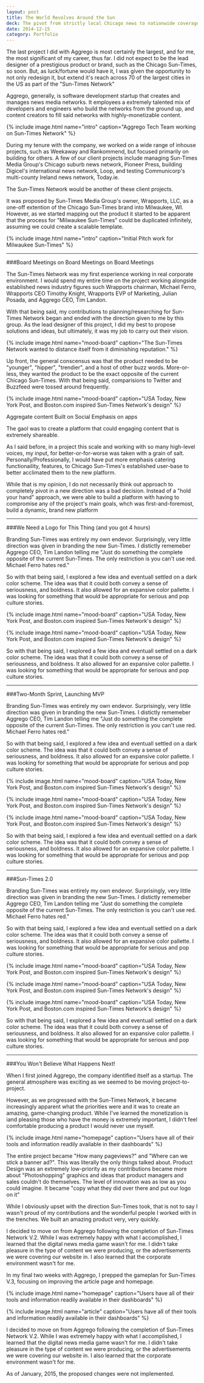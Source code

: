 ```yaml
---
layout: post
title: The World Revolves Around the Sun
deck: The pivot from strictly local Chicago news to nationwide coverage was finalized when Chicago Sun-Times's parent company sold the Chicago Suburban papers, Pioneer Press, to the Chicago Tribune late 2014.
date: 2014-12-15
category: Portfolio
---
```


The last project I did with Aggrego is most certainly the largest, and for me, the most significant of my career, thus far. I did not expect to be the lead designer of a prestigious product or brand, such as the Chicago Sun-Times, so soon. But, as luck/fortune would have it, I was given the opportunity to not only redesign it, but extend it's reach across 70 of the largest cities in the US as part of the "Sun-Times Network"

Aggrego, generally, is software development startup that creates and manages news media networks. It employees a extremely talented mix of developers and engineers who build the networks from the ground up, and content creators to fill said networks with highly-monetizable content. 

{% include image.html name="intro" caption="Aggrego Tech Team working on Sun-Times Network" %}

During my tenure with the company, we worked on a wide range of inhouse projects, such as Weekaway and Rankommend, but focused primarily on building for others. A few of our client projects include managing Sun-Times Media Group's Chicago suburb news network, Pioneer Press, building Digicel's international news network, Loop, and testing Communicorp's multi-county Ireland news network, Today.ie.

The Sun-Times Network would be another of these client projects.

It was proposed by Sun-Times Media Group's owner, Wrapports, LLC,  as a one-off extention of the Chicago Sun-Times brand into Milwaukee, WI. However, as we started mapping out the product it started to be apparent that the process for "Milwaukee Sun-Times" could be duplicated infinitely, assuming we could create a scalable template.

{% include image.html name="intro" caption="Initial Pitch work for Milwaukee Sun-Times" %}

---

###Board Meetings on Board Meetings on Board Meetings

The Sun-Times Network was my first experience working in real corporate environment. I would spend my entire time on the project working alongside established news industry figures such Wrapports chairman, Michael Ferro, Wrapports CEO Timothy Knight, Wrapports EVP of Marketing, Julian Posada, and Aggrego CEO, Tim Landon.

With that being said, my contributions to planning/researching for Sun-Times Network began and ended with the direction given to me by this group. As the lead designer of this project, I did my best to propose solutions and ideas, but ultimately, it was my job to carry out their vision.

{% include image.html name="mood-board" caption="The Sun-Times Network wanted to distance itself from it diminishing reputation." %}

Up front, the general conscensus was that the product needed to be "younger", "hipper", "trendier", and a host of other buzz words. More-or-less, they wanted the product to be the exact opposite of the current Chicago Sun-Times. With that being said, comparisions to Twitter and Buzzfeed were tossed around frequently.

{% include image.html name="mood-board" caption="USA Today, New York Post, and Boston.com inspired Sun-Times Network's design" %}

Aggregate content
Built on Social
Emphasis on apps

The gaol was to create a platform that could engaging content that is extremely shareable. 

As I said before, in a project this scale and working with so many high-level voices, my input, for better-or-for-worse was taken with a grain of salt. Personally/Professionally, I would have put more emphasis catering functionaility, features, to Chicago Sun-Times's established user-base to better acclimated them to the new platform.

While that is my opinion, I do not necessarily think out approach to completely pivot in a new direction was a bad decision. Instead of a "hold your hand" approach, we were able to build a platform with having to compromise any of the project's main goals, whch was first-and-foremost, build a dynamic, brand new platform

---

###We Need a Logo for This Thing (and you got 4 hours)

Branding Sun-Times was entirely my own endevor. Surprisingly, very little direction was given in branding the new Sun-Times. I distictly rememeber Aggrego CEO, Tim Landon telling me "Just do something the complete opposite of the current Sun-Times. The only restriction is you can't use red. Michael Ferro hates red."

So with that being said, I explored a few idea and eventuall settled on a dark color scheme. The idea was that it could both convey a sense of seriousness, and boldness. It also allowed for an expansive color pallette. I was looking for something that would be appropriate for serious and pop culture stories.

{% include image.html name="mood-board" caption="USA Today, New York Post, and Boston.com inspired Sun-Times Network's design" %}

{% include image.html name="mood-board" caption="USA Today, New York Post, and Boston.com inspired Sun-Times Network's design" %}

So with that being said, I explored a few idea and eventuall settled on a dark color scheme. The idea was that it could both convey a sense of seriousness, and boldness. It also allowed for an expansive color pallette. I was looking for something that would be appropriate for serious and pop culture stories.

---

###Two-Month Sprint, Launching MVP

Branding Sun-Times was entirely my own endevor. Surprisingly, very little direction was given in branding the new Sun-Times. I distictly rememeber Aggrego CEO, Tim Landon telling me "Just do something the complete opposite of the current Sun-Times. The only restriction is you can't use red. Michael Ferro hates red."

So with that being said, I explored a few idea and eventuall settled on a dark color scheme. The idea was that it could both convey a sense of seriousness, and boldness. It also allowed for an expansive color pallette. I was looking for something that would be appropriate for serious and pop culture stories.

{% include image.html name="mood-board" caption="USA Today, New York Post, and Boston.com inspired Sun-Times Network's design" %}

{% include image.html name="mood-board" caption="USA Today, New York Post, and Boston.com inspired Sun-Times Network's design" %}

{% include image.html name="mood-board" caption="USA Today, New York Post, and Boston.com inspired Sun-Times Network's design" %}

So with that being said, I explored a few idea and eventuall settled on a dark color scheme. The idea was that it could both convey a sense of seriousness, and boldness. It also allowed for an expansive color pallette. I was looking for something that would be appropriate for serious and pop culture stories.

---

###Sun-Times 2.0

Branding Sun-Times was entirely my own endevor. Surprisingly, very little direction was given in branding the new Sun-Times. I distictly rememeber Aggrego CEO, Tim Landon telling me "Just do something the complete opposite of the current Sun-Times. The only restriction is you can't use red. Michael Ferro hates red."

So with that being said, I explored a few idea and eventuall settled on a dark color scheme. The idea was that it could both convey a sense of seriousness, and boldness. It also allowed for an expansive color pallette. I was looking for something that would be appropriate for serious and pop culture stories.

{% include image.html name="mood-board" caption="USA Today, New York Post, and Boston.com inspired Sun-Times Network's design" %}

{% include image.html name="mood-board" caption="USA Today, New York Post, and Boston.com inspired Sun-Times Network's design" %}

{% include image.html name="mood-board" caption="USA Today, New York Post, and Boston.com inspired Sun-Times Network's design" %}

So with that being said, I explored a few idea and eventuall settled on a dark color scheme. The idea was that it could both convey a sense of seriousness, and boldness. It also allowed for an expansive color pallette. I was looking for something that would be appropriate for serious and pop culture stories.

---

###You Won't Believe What Happens Next!

When I first joined Aggrego, the company identified itself as a startup. The general atmosphere was exciting as we seemed to be moving project-to-project.

However, as we progressed with the Sun-Times Network, it became increasingly apparent what the priorities were and it was to create an amazing, game-changing product. While I've learned the monetization is iand pleasing those who have the money is extremely important, I didn't feel comfortable producing a product I would never use myself.

{% include image.html name="homepage" caption="Users have all of their tools and information readily available in their dashboards" %}   

The entire project became "How many pageviews?" and "Where can we stick a banner ad?". This was literally the only things talked about. Product Design was an extremely low-priority as my contributions became more about "Photoshopping" graphics and ideas that product managers and sales couldn't do themselves. The level of innovation was as low as you could imagine. It became "copy what they did over there and put our logo on it"

While I obviously upset with the direction Sun-Times took, that is not to say I wasn't proud of my contributions and the wonderful people I worked with in the trenches. We built an amazing product very, very quickly.

I decided to move on from Aggrego following the completion of Sun-Times Network V.2. While I was extremely happy with what I accomplished, I learned that the digital news media game wasn't for me. I didn't take pleasure in the type of content we were producing, or the advertisements we were covering our website in. I also learned that the corporate environment wasn't for me.

In my final two weeks with Aggrego, I prepped the gameplan for Sun-Times V.3, focusing on improving the article page and homepage.

{% include image.html name="homepage" caption="Users have all of their tools and information readily available in their dashboards" %}    

{% include image.html name="article" caption="Users have all of their tools and information readily available in their dashboards" %}   

I decided to move on from Aggrego following the completion of Sun-Times Network V.2. While I was extremely happy with what I accomplished, I learned that the digital news media game wasn't for me. I didn't take pleasure in the type of content we were producing, or the advertisements we were covering our website in. I also learned that the corporate environment wasn't for me.

As of January, 2015, the proposed changes were not implemented.
